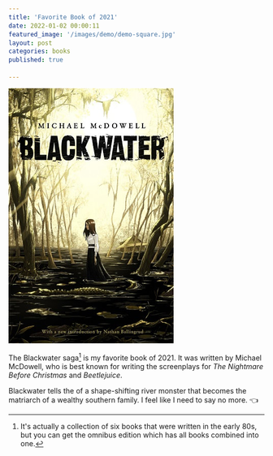 ```yaml
---
title: 'Favorite Book of 2021'
date: 2022-01-02 00:00:11
featured_image: '/images/demo/demo-square.jpg'
layout: post
categories: books
published: true

---
```


![Blackwater Saga](/images/blackwater.jpeg)

The Blackwater saga[^1] is my favorite book of 2021.  It was written by Michael McDowell, who is best known for writing the screenplays for *The Nightmare Before Christmas* and *Beetlejuice*.

Blackwater tells the of a shape-shifting river monster that becomes the matriarch of a wealthy southern family.  I feel like I need to say no more. 👈

[^1]: It's actually a collection of six books that were written in the early 80s, but you can get the omnibus edition which has all books combined into one.